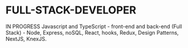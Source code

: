 # FULL-STACK-DEVELOPER

IN PROGRESS
Javascript and TypeScript - front-end and back-end (Full Stack) - Node, Express, noSQL, React, hooks, Redux, Design Patterns, NextJS, KnexJS.
